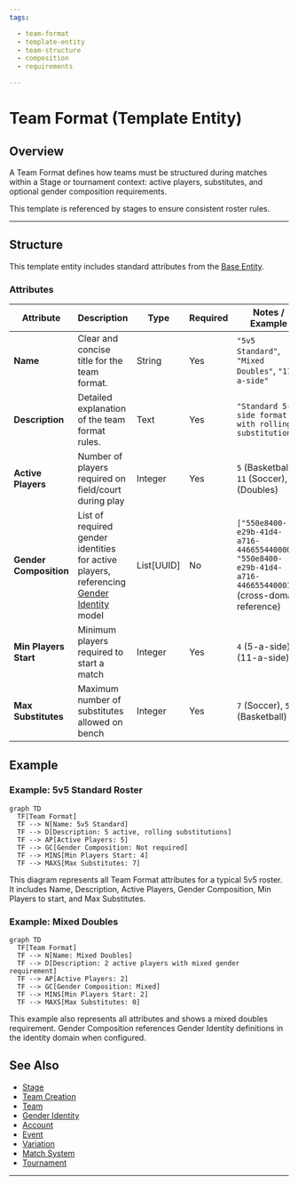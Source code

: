 ```yaml
---
tags:

  - team-format
  - template-entity
  - team-structure
  - composition
  - requirements

---
```


# Team Format (Template Entity)

## Overview

A Team Format defines how teams must be structured during matches within a Stage or tournament context: active players, substitutes, and optional gender composition requirements.

This template is referenced by stages to ensure consistent roster rules.

---

## Structure

This template entity includes standard attributes from the [Base Entity](../../foundation/base_entity.md).

### Attributes

| Attribute              | Description                                                                                                                                         | Type       | Required | Notes / Example                                                                    |
| ---------------------- | --------------------------------------------------------------------------------------------------------------------------------------------------- | ---------- | -------- | ---------------------------------------------------------------------------------- |
| **Name**               | Clear and concise title for the team format.                                                                                                        | String     | Yes      | `"5v5 Standard"`, `"Mixed Doubles"`, `"11-a-side"`                                 |
| **Description**        | Detailed explanation of the team format rules.                                                                                                      | Text       | Yes      | `"Standard 5-a-side format with rolling substitutions"`                            |
| **Active Players**     | Number of players required on field/court during play                                                                                               | Integer    | Yes      | `5` (Basketball), `11` (Soccer), `2` (Doubles)                                     |
| **Gender Composition** | List of required gender identities for active players, referencing [Gender Identity](../../identity/attributes/gender_identity.md) model | List[UUID] | No       | `["550e8400-e29b-41d4-a716-446655440000", "550e8400-e29b-41d4-a716-446655440001"]` (cross-domain reference) |
| **Min Players Start**  | Minimum players required to start a match                                                                                                           | Integer    | Yes      | `4` (5-a-side), `7` (11-a-side)                                                    |
| **Max Substitutes**    | Maximum number of substitutes allowed on bench                                                                                                      | Integer    | Yes      | `7` (Soccer), `5` (Basketball)                                                     |

<!-- Relationships and detailed considerations omitted per documentation style. -->

## Example

### Example: 5v5 Standard Roster

```mermaid
graph TD
  TF[Team Format]
  TF --> N[Name: 5v5 Standard]
  TF --> D[Description: 5 active, rolling substitutions]
  TF --> AP[Active Players: 5]
  TF --> GC[Gender Composition: Not required]
  TF --> MINS[Min Players Start: 4]
  TF --> MAXS[Max Substitutes: 7]
```

This diagram represents all Team Format attributes for a typical 5v5 roster. It includes Name, Description, Active Players, Gender Composition, Min Players to start, and Max Substitutes.

### Example: Mixed Doubles

```mermaid
graph TD
  TF[Team Format]
  TF --> N[Name: Mixed Doubles]
  TF --> D[Description: 2 active players with mixed gender requirement]
  TF --> AP[Active Players: 2]
  TF --> GC[Gender Composition: Mixed]
  TF --> MINS[Min Players Start: 2]
  TF --> MAXS[Max Substitutes: 0]
```

This example also represents all attributes and shows a mixed doubles requirement. Gender Composition references Gender Identity definitions in the identity domain when configured.

## See Also

- [Stage](../../discipline/stage/stage.md)
- [Team Creation](../../discipline/stage/team_creation.md)
- [Team](../../team/team.md)
- [Gender Identity](../../identity/attributes/gender_identity.md)
- [Account](../../identity/account/account.md)
- [Event](../../schedule/event.md)
- [Variation](../activity/variation/variation.md)
- [Match System](match_system/match_system.md)
- [Tournament](../../tournament/tournament.md)

---

